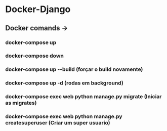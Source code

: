 # Docker-Django
## Docker comands ->
### docker-compose up
### docker-compose down
### docker-compose up --build (forçar o build novamente)
### docker-compose up -d (rodas em background)
### docker-compose exec web python manage.py migrate (Iniciar as migrates)
### docker-compose exec web python manage.py createsuperuser  (Criar um super usuario)
